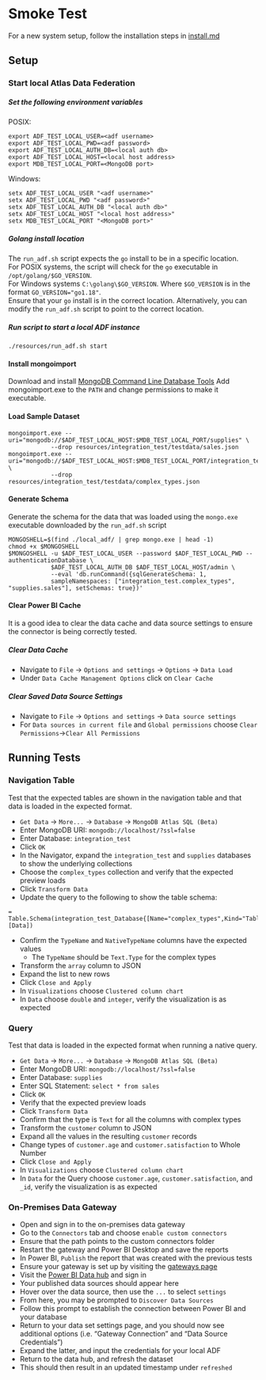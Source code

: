 # Smoke Test

For a new system setup, follow the installation steps in [install.md](install.md)
## Setup
### Start local Atlas Data Federation
##### Set the following environment variables
POSIX:
```
export ADF_TEST_LOCAL_USER=<adf username>
export ADF_TEST_LOCAL_PWD=<adf password>
export ADF_TEST_LOCAL_AUTH_DB=<local auth db>
export ADF_TEST_LOCAL_HOST=<local host address>
export MDB_TEST_LOCAL_PORT=<MongoDB port>
```
Windows:
```
setx ADF_TEST_LOCAL_USER "<adf username>"
setx ADF_TEST_LOCAL_PWD "<adf password>"
setx ADF_TEST_LOCAL_AUTH_DB "<local auth db>"
setx ADF_TEST_LOCAL_HOST "<local host address>"
setx MDB_TEST_LOCAL_PORT "<MongoDB port>"
```
##### Golang install location
The `run_adf.sh` script expects the `go` install to be in a specific location.  
For POSIX systems, the script will check for the `go` executable in `/opt/golang/$GO_VERSION`.  
For Windows systems `C:\golang\$GO_VERSION`.  Where `$GO_VERSION` is in the format `GO_VERSION="go1.18"`.  
Ensure that your `go` install is in the correct location.  Alternatively, you can modify the `run_adf.sh` script to point to the correct location.

##### Run script to start a local ADF instance
```
./resources/run_adf.sh start
```
#### Install mongoimport
Download and install [MongoDB Command Line Database Tools](https://www.mongodb.com/try/download/database-tools)
Add mongoimport.exe to the `PATH` and change permissions to make it executable.
#### Load Sample Dataset
```
mongoimport.exe --uri="mongodb://$ADF_TEST_LOCAL_HOST:$MDB_TEST_LOCAL_PORT/supplies" \
            --drop resources/integration_test/testdata/sales.json
mongoimport.exe --uri="mongodb://$ADF_TEST_LOCAL_HOST:$MDB_TEST_LOCAL_PORT/integration_test" \
            --drop resources/integration_test/testdata/complex_types.json
```
#### Generate Schema
Generate the schema for the data that was loaded using the `mongo.exe` executable downloaded by the `run_adf.sh` script
```
MONGOSHELL=$(find ./local_adf/ | grep mongo.exe | head -1) 
chmod +x $MONGOSHELL
$MONGOSHELL -u $ADF_TEST_LOCAL_USER --password $ADF_TEST_LOCAL_PWD --authenticationDatabase \
            $ADF_TEST_LOCAL_AUTH_DB $ADF_TEST_LOCAL_HOST/admin \
            --eval 'db.runCommand({sqlGenerateSchema: 1, 
            sampleNamespaces: ["integration_test.complex_types", "supplies.sales"], setSchemas: true})'
```
#### Clear Power BI Cache
It is a good idea to clear the data cache and data source settings to ensure the connector is being correctly tested.
##### Clear Data Cache
* Navigate to `File` -> `Options and settings` -> `Options` -> `Data Load`
* Under `Data Cache Management Options` click on `Clear Cache`

##### Clear Saved Data Source Settings
* Navigate to `File` -> `Options and settings` -> `Data source settings`
* For `Data sources in current file` and `Global permissions` choose `Clear Permissions`->`Clear All Permissions` 

## Running Tests
### Navigation Table
Test that the expected tables are shown in the navigation table and that data is loaded in the expected format.
* `Get Data` -> `More...` -> `Database` -> `MongoDB Atlas SQL (Beta)`
* Enter MongoDB URI: `mongodb://localhost/?ssl=false`
* Enter Database: `integration_test`
* Click `OK`
* In the Navigator, expand the `integration_test` and `supplies` databases to show the underlying collections
* Choose the `complex_types` collection and verify that the expected preview loads
* Click `Transform Data`
* Update the query to the following to show the table schema:
```
= Table.Schema(integration_test_Database{[Name="complex_types",Kind="Table"]}[Data])
```
* Confirm the `TypeName` and `NativeTypeName` columns have the expected values
  * The `TypeName` should be `Text.Type` for the complex types 
* Transform the `array` column to JSON
* Expand the list to new rows
* Click `Close and Apply`
* In `Visualizations` choose `Clustered column chart`
* In `Data` choose `double` and `integer`, verify the visualization is as expected

### Query
Test that data is loaded in the expected format when running a native query.
* `Get Data` -> `More...` -> `Database` -> `MongoDB Atlas SQL (Beta)`
* Enter MongoDB URI: `mongodb://localhost/?ssl=false`
* Enter Database: `supplies`
* Enter SQL Statement: `select * from sales`
* Click `OK`
* Verify that the expected preview loads
* Click `Transform Data`
* Confirm that the type is `Text` for all the columns with complex types
* Transform the `customer` column to JSON
* Expand all the values in the resulting `customer` records
* Change types of `customer.age` and `customer.satisfaction` to Whole Number
* Click `Close and Apply`
* In `Visualizations` choose `Clustered column chart`
* In `Data` for the Query choose `customer.age`, `customer.satisfaction`, and `_id`, verify the visualization is as expected

### On-Premises Data Gateway
* Open and sign in to the on-premises data gateway
* Go to the `Connectors` tab and choose `enable custom connectors`
* Ensure that the path points to the custom connectors folder
* Restart the gateway and Power BI Desktop and save the reports
* In Power BI, `Publish` the report that was created with the previous tests
* Ensure your gateway is set up by visiting the [gateways page](https://app.powerbi.com/groups/me/gateways)
* Visit the [Power BI Data hub](https://app.powerbi.com/datahub) and sign in 
* Your published data sources should appear here
* Hover over the data source, then use the `...` to select `settings`
* From here, you may be prompted to `Discover Data Sources` 
* Follow this prompt to establish the connection between Power BI and your database
* Return to your data set settings page, and you should now see additional options (i.e. “Gateway Connection” and “Data Source Credentials”) 
* Expand the latter, and input the credentials for your local ADF
* Return to the data hub, and refresh the dataset 
* This should then result in an updated timestamp under `refreshed`

